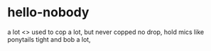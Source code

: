 # hello-nobody
a lot
<>
used to cop a lot, but never copped no drop,
hold mics like ponytails tight and bob a lot,
